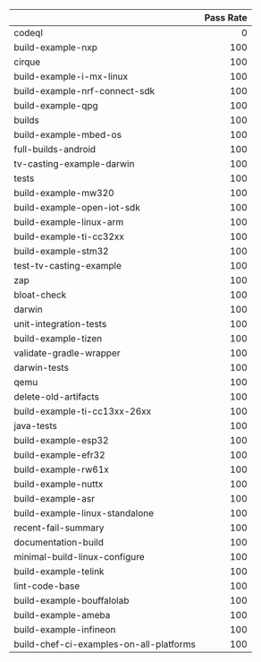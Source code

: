 |                                         |   Pass Rate |
|:----------------------------------------|------------:|
| codeql                                  |           0 |
| build-example-nxp                       |         100 |
| cirque                                  |         100 |
| build-example-i-mx-linux                |         100 |
| build-example-nrf-connect-sdk           |         100 |
| build-example-qpg                       |         100 |
| builds                                  |         100 |
| build-example-mbed-os                   |         100 |
| full-builds-android                     |         100 |
| tv-casting-example-darwin               |         100 |
| tests                                   |         100 |
| build-example-mw320                     |         100 |
| build-example-open-iot-sdk              |         100 |
| build-example-linux-arm                 |         100 |
| build-example-ti-cc32xx                 |         100 |
| build-example-stm32                     |         100 |
| test-tv-casting-example                 |         100 |
| zap                                     |         100 |
| bloat-check                             |         100 |
| darwin                                  |         100 |
| unit-integration-tests                  |         100 |
| build-example-tizen                     |         100 |
| validate-gradle-wrapper                 |         100 |
| darwin-tests                            |         100 |
| qemu                                    |         100 |
| delete-old-artifacts                    |         100 |
| build-example-ti-cc13xx-26xx            |         100 |
| java-tests                              |         100 |
| build-example-esp32                     |         100 |
| build-example-efr32                     |         100 |
| build-example-rw61x                     |         100 |
| build-example-nuttx                     |         100 |
| build-example-asr                       |         100 |
| build-example-linux-standalone          |         100 |
| recent-fail-summary                     |         100 |
| documentation-build                     |         100 |
| minimal-build-linux-configure           |         100 |
| build-example-telink                    |         100 |
| lint-code-base                          |         100 |
| build-example-bouffalolab               |         100 |
| build-example-ameba                     |         100 |
| build-example-infineon                  |         100 |
| build-chef-ci-examples-on-all-platforms |         100 |